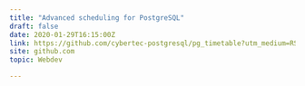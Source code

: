 ```yaml
---
title: "Advanced scheduling for PostgreSQL"
draft: false
date: 2020-01-29T16:15:00Z
link: https://github.com/cybertec-postgresql/pg_timetable?utm_medium=RSS&utm_source=hune
site: github.com
topic: Webdev  

---
```

